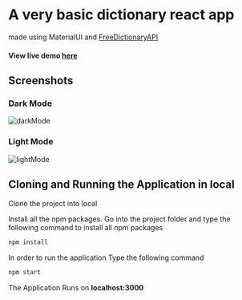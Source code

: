 # A very basic dictionary react app
made using MaterialUI and [FreeDictionaryAPI](https://dictionaryapi.dev/)

#### View live demo [here](https://reactdictionaryrobo.netlify.app/)

## Screenshots

### Dark Mode
![darkMode](https://i.ibb.co/hWpBwfV/darkMode.png)

### Light Mode
![lightMode](https://i.ibb.co/5FXfCYH/light-Mode.png)


## Cloning and Running the Application in local

Clone the project into local

Install all the npm packages. Go into the project folder and type the following command to install all npm packages

```bash
npm install
```

In order to run the application Type the following command

```bash
npm start
```

The Application Runs on **localhost:3000**
